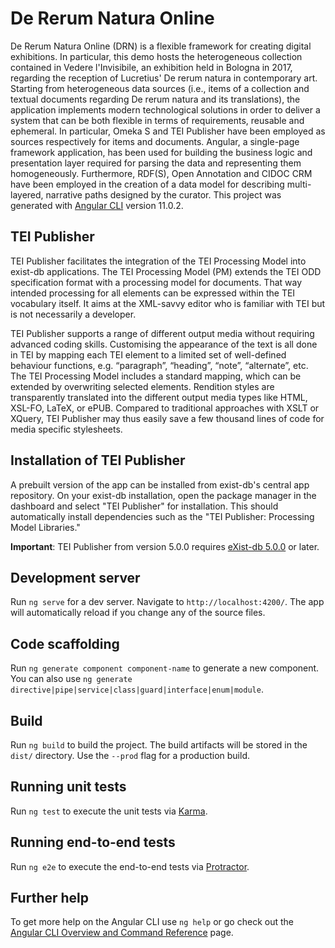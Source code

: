 # De Rerum Natura Online
De Rerum Natura Online (DRN) is a flexible framework for creating digital exhibitions. In particular, this demo hosts the heterogeneous collection contained in Vedere l'Invisibile, an exhibition held in Bologna in 2017, regarding the reception of Lucretius' De rerum natura in contemporary art.
Starting from heterogeneous data sources (i.e., items of a collection and textual documents regarding De rerum natura and its translations), the application implements modern technological solutions in order to deliver a system that can be both flexible in terms of requirements, reusable and ephemeral. In particular, Omeka S and TEI Publisher have been employed as sources respectively for items and documents. Angular, a single-page framework application, has been used for building the business logic and presentation layer required for parsing the data and representing them homogeneously. Furthermore, RDF(S), Open Annotation and CIDOC CRM have been employed in the creation of a data model for describing multi-layered, narrative paths designed by the curator.
This project was generated with [Angular CLI](https://github.com/angular/angular-cli) version 11.0.2.

## TEI Publisher
TEI Publisher facilitates the integration of the TEI Processing Model into exist-db applications. The TEI Processing Model (PM) extends the TEI ODD specification format with a processing model for documents. That way intended processing for all elements can be expressed within the TEI vocabulary itself. It aims at the XML-savvy editor who is familiar with TEI but is not necessarily a developer.

TEI Publisher supports a range of different output media without requiring advanced coding skills. Customising the appearance of the text is all done in TEI by mapping each TEI element to a limited set of well-defined behaviour functions, e.g. “paragraph”, “heading”, “note”, “alternate”, etc. The TEI Processing Model includes a standard mapping, which can be extended by overwriting selected elements. Rendition styles are transparently translated into the different output media types like HTML, XSL-FO, LaTeX, or ePUB. Compared to traditional approaches with XSLT or XQuery, TEI Publisher may thus easily save a few thousand lines of code for media specific stylesheets.

## Installation of TEI Publisher

A prebuilt version of the app can be installed from exist-db's central app repository. On your exist-db installation, open the package manager in the dashboard and select "TEI Publisher" for installation. This should automatically install dependencies such as the "TEI Publisher: Processing Model Libraries."

**Important**: TEI Publisher from version 5.0.0 requires [eXist-db 5.0.0](https://bintray.com/existdb/releases/exist/5.0.0/view/files) or later.

## Development server

Run `ng serve` for a dev server. Navigate to `http://localhost:4200/`. The app will automatically reload if you change any of the source files.

## Code scaffolding

Run `ng generate component component-name` to generate a new component. You can also use `ng generate directive|pipe|service|class|guard|interface|enum|module`.

## Build

Run `ng build` to build the project. The build artifacts will be stored in the `dist/` directory. Use the `--prod` flag for a production build.

## Running unit tests

Run `ng test` to execute the unit tests via [Karma](https://karma-runner.github.io).

## Running end-to-end tests

Run `ng e2e` to execute the end-to-end tests via [Protractor](http://www.protractortest.org/).

## Further help

To get more help on the Angular CLI use `ng help` or go check out the [Angular CLI Overview and Command Reference](https://angular.io/cli) page.
